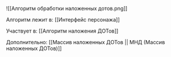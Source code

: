 ![[Алгоритм обработки наложенных дотов.png]]

Алгоритм лежит в:
[[Интерфейс персонажа]]

Участвует в:
[[Алгоритм наложения ДОТов]]

Дополнительно:
[[Массив наложенных ДОТов || МНД (Массив наложенных ДОТов)]]
